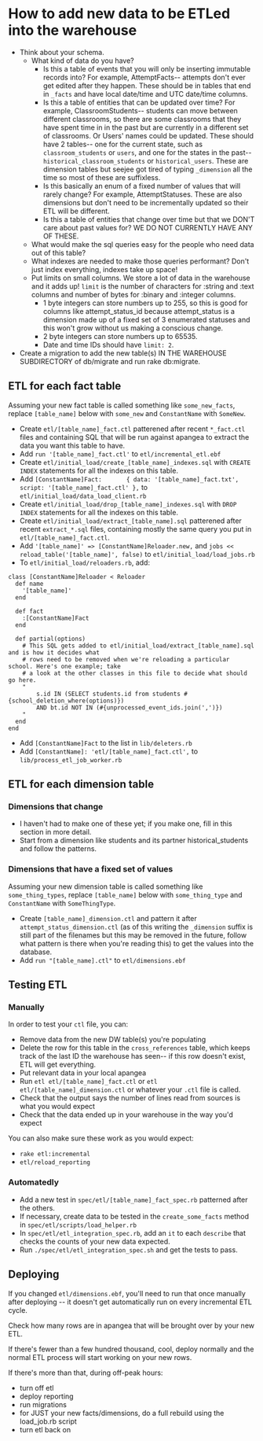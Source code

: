 # How to add new data to be ETLed into the warehouse

* Think about your schema.
  * What kind of data do you have?
    * Is this a table of events that you will only be inserting immutable records into? For example, AttemptFacts-- attempts don't ever get edited after they happen. These should be in tables that end in `_facts` and have local date/time and UTC date/time columns.
    * Is this a table of entities that can be updated over time? For example, ClassroomStudents-- students can move between different classrooms, so there are some classrooms that they have spent time in in the past but are currently in a different set of classrooms. Or Users' names could be updated. These should have 2 tables-- one for the current state, such as `classroom_students` or `users`, and one for the states in the past-- `historical_classroom_students` or `historical_users`. These are dimension tables but seejee got tired of typing `_dimension` all the time so most of these are suffixless.
    * Is this basically an enum of a fixed number of values that will rarely change? For example, AttemptStatuses. These are also dimensions but don't need to be incrementally updated so their ETL will be different.
    * Is this a table of entities that change over time but that we DON'T care about past values for? WE DO NOT CURRENTLY HAVE ANY OF THESE.
  * What would make the sql queries easy for the people who need data out of this table?
  * What indexes are needed to make those queries performant? Don't just index everything, indexes take up space!
  * Put limits on small columns. We store a lot of data in the warehouse and it adds up! `limit` is the number of characters for :string and :text columns and number of bytes for :binary and :integer columns. 
    * 1 byte integers can store numbers up to 255, so this is good for columns like attempt_status_id because attempt_status is a dimension made up of a fixed set of 3 enumerated statuses and this won't grow without us making a conscious change.
    * 2 byte integers can store numbers up to 65535.
    * Date and time IDs should have `limit: 2`. 
* Create a migration to add the new table(s) IN THE WAREHOUSE SUBDIRECTORY of db/migrate and run rake db:migrate.

## ETL for each fact table

Assuming your new fact table is called something like `some_new_facts`, replace `[table_name]` below with `some_new` and `ConstantName` with `SomeNew`.

*  Create `etl/[table_name]_fact.ctl` patterened after recent `*_fact.ctl` files and containing SQL that will be run against apangea to extract the data you want this table to have.
*  Add `run '[table_name]_fact.ctl'` to `etl/incremental_etl.ebf`
*  Create `etl/initial_load/create_[table_name]_indexes.sql` with `CREATE INDEX` statements for all the indexes on this table.
*  Add `[ConstantName]Fact:       { data: '[table_name]_fact.txt', script: '[table_name]_fact.ctl' },` to `etl/initial_load/data_load_client.rb`
* Create `etl/initial_load/drop_[table_name]_indexes.sql` with `DROP INDEX` statements for all the indexes on this table.
* Create `etl/initial_load/extract_[table_name].sql` patterened after recent `extract_*.sql` files, containing mostly the same query you put in `etl/[table_name]_fact.ctl`.
* Add `'[table_name]' => [ConstantName]Reloader.new,` and `jobs << reload_table('[table_name]', false)` to `etl/initial_load/load_jobs.rb`
* To `etl/initial_load/reloaders.rb`, add:

```
class [ConstantName]Reloader < Reloader
  def name
    '[table_name]'
  end

  def fact
    :[ConstantName]Fact
  end

  def partial(options)
    # This SQL gets added to etl/initial_load/extract_[table_name].sql and is how it decides what
    # rows need to be removed when we're reloading a particular school. Here's one example; take
    # a look at the other classes in this file to decide what should go here.
    "
        s.id IN (SELECT students.id from students #{school_deletion_where(options)})
        AND bt.id NOT IN (#{unprocessed_event_ids.join(',')})
    "
  end
end
```
* Add `[ConstantName]Fact` to the list in `lib/deleters.rb`
* Add `[ConstantName]: 'etl/[table_name]_fact.ctl',` to `lib/process_etl_job_worker.rb`

## ETL for each dimension table

### Dimensions that change

* I haven't had to make one of these yet; if you make one, fill in this section in more detail.
* Start from a dimension like students and its partner historical_students and follow the patterns.

### Dimensions that have a fixed set of values

Assuming your new dimension table is called something like `some_thing_types`, replace `[table_name]` below with `some_thing_type` and `ConstantName` with `SomeThingType`.

* Create `[table_name]_dimension.ctl` and pattern it after `attempt_status_dimension.ctl` (as of this writing the `_dimension` suffix is still part of the filenames but this may be removed in the future, follow what pattern is there when you're reading this) to get the values into the database.
* Add `run "[table_name].ctl"` to `etl/dimensions.ebf`

## Testing ETL

### Manually

In order to test your `ctl` file, you can:

* Remove data from the new DW table(s) you're populating
* Delete the row for this table in the `cross_references` table, which keeps track of the last ID the warehouse has seen-- if this row doesn't exist, ETL will get everything.
* Put relevant data in your local apangea
* Run `etl etl/[table_name]_fact.ctl` or `etl etl/[table_name]_dimension.ctl` or whatever your `.ctl` file is called.
* Check that the output says the number of lines read from sources is what you would expect
* Check that the data ended up in your warehouse in the way you'd expect

You can also make sure these work as you would expect:

* `rake etl:incremental`
* `etl/reload_reporting`

### Automatedly

* Add a new test in `spec/etl/[table_name]_fact_spec.rb` patterned after the others.
* If necessary, create data to be tested in the `create_some_facts` method in `spec/etl/scripts/load_helper.rb`
* In `spec/etl/etl_integration_spec.rb`, add an `it` to each `describe` that checks the counts of your new data expected.
* Run `./spec/etl/etl_integration_spec.sh` and get the tests to pass.

## Deploying

If you changed `etl/dimensions.ebf`, you'll need to run that once manually after deploying -- it doesn't get automatically run on every incremental ETL cycle.

Check how many rows are in apangea that will be brought over by your new ETL.

If there's fewer than a few hundred thousand, cool, deploy normally and the normal ETL process will start working on your new rows.

If there's more than that, during off-peak hours:

* turn off etl
* deploy reporting
* run migrations
* for JUST your new facts/dimensions, do a full rebuild using the load_job.rb script
* turn etl back on
